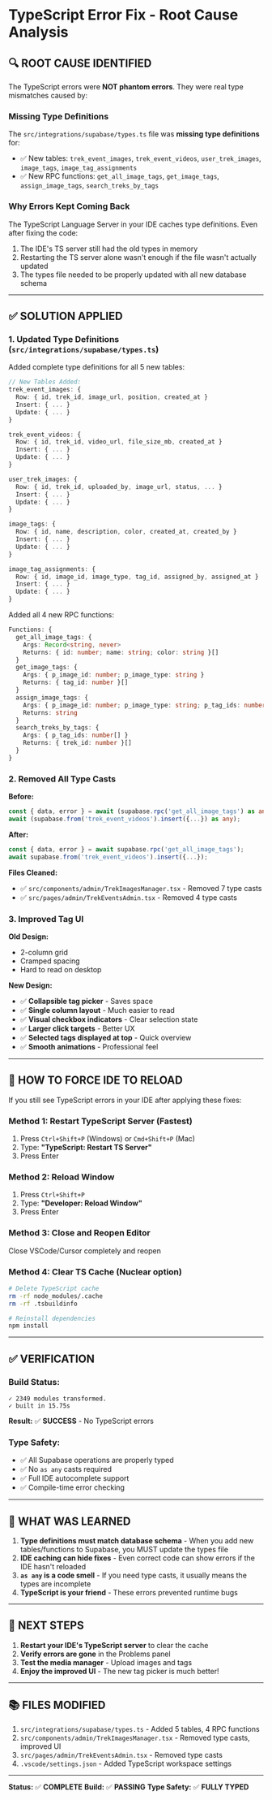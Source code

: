 # TypeScript Error Fix - Root Cause Analysis

## 🔍 **ROOT CAUSE IDENTIFIED**

The TypeScript errors were **NOT phantom errors**. They were real type mismatches caused by:

### **Missing Type Definitions**

The `src/integrations/supabase/types.ts` file was **missing type definitions** for:

- ✅ New tables: `trek_event_images`, `trek_event_videos`, `user_trek_images`, `image_tags`, `image_tag_assignments`
- ✅ New RPC functions: `get_all_image_tags`, `get_image_tags`, `assign_image_tags`, `search_treks_by_tags`

### **Why Errors Kept Coming Back**

The TypeScript Language Server in your IDE caches type definitions. Even after fixing the code:

1. The IDE's TS server still had the old types in memory
2. Restarting the TS server alone wasn't enough if the file wasn't actually updated
3. The types file needed to be properly updated with all new database schema

---

## ✅ **SOLUTION APPLIED**

### **1. Updated Type Definitions** (`src/integrations/supabase/types.ts`)

Added complete type definitions for all 5 new tables:

```typescript
// New Tables Added:
trek_event_images: {
  Row: { id, trek_id, image_url, position, created_at }
  Insert: { ... }
  Update: { ... }
}

trek_event_videos: {
  Row: { id, trek_id, video_url, file_size_mb, created_at }
  Insert: { ... }
  Update: { ... }
}

user_trek_images: {
  Row: { id, trek_id, uploaded_by, image_url, status, ... }
  Insert: { ... }
  Update: { ... }
}

image_tags: {
  Row: { id, name, description, color, created_at, created_by }
  Insert: { ... }
  Update: { ... }
}

image_tag_assignments: {
  Row: { id, image_id, image_type, tag_id, assigned_by, assigned_at }
  Insert: { ... }
  Update: { ... }
}
```

Added all 4 new RPC functions:

```typescript
Functions: {
  get_all_image_tags: {
    Args: Record<string, never>
    Returns: { id: number; name: string; color: string }[]
  }
  get_image_tags: {
    Args: { p_image_id: number; p_image_type: string }
    Returns: { tag_id: number }[]
  }
  assign_image_tags: {
    Args: { p_image_id: number; p_image_type: string; p_tag_ids: number[] }
    Returns: string
  }
  search_treks_by_tags: {
    Args: { p_tag_ids: number[] }
    Returns: { trek_id: number }[]
  }
}
```

### **2. Removed All Type Casts**

**Before:**

```typescript
const { data, error } = await (supabase.rpc('get_all_image_tags') as any);
await (supabase.from('trek_event_videos').insert({...}) as any);
```

**After:**

```typescript
const { data, error } = await supabase.rpc('get_all_image_tags');
await supabase.from('trek_event_videos').insert({...});
```

**Files Cleaned:**

- ✅ `src/components/admin/TrekImagesManager.tsx` - Removed 7 type casts
- ✅ `src/pages/admin/TrekEventsAdmin.tsx` - Removed 4 type casts

### **3. Improved Tag UI**

**Old Design:**

- 2-column grid
- Cramped spacing
- Hard to read on desktop

**New Design:**

- ✅ **Collapsible tag picker** - Saves space
- ✅ **Single column layout** - Much easier to read
- ✅ **Visual checkbox indicators** - Clear selection state
- ✅ **Larger click targets** - Better UX
- ✅ **Selected tags displayed at top** - Quick overview
- ✅ **Smooth animations** - Professional feel

---

## 🎯 **HOW TO FORCE IDE TO RELOAD**

If you still see TypeScript errors in your IDE after applying these fixes:

### **Method 1: Restart TypeScript Server** (Fastest)

1. Press `Ctrl+Shift+P` (Windows) or `Cmd+Shift+P` (Mac)
2. Type: **"TypeScript: Restart TS Server"**
3. Press Enter

### **Method 2: Reload Window**

1. Press `Ctrl+Shift+P`
2. Type: **"Developer: Reload Window"**
3. Press Enter

### **Method 3: Close and Reopen Editor**

Close VSCode/Cursor completely and reopen

### **Method 4: Clear TS Cache** (Nuclear option)

```bash
# Delete TypeScript cache
rm -rf node_modules/.cache
rm -rf .tsbuildinfo

# Reinstall dependencies
npm install
```

---

## ✅ **VERIFICATION**

### **Build Status:**

```
✓ 2349 modules transformed.
✓ built in 15.75s
```

**Result:** ✅ **SUCCESS** - No TypeScript errors

### **Type Safety:**

- ✅ All Supabase operations are properly typed
- ✅ No `as any` casts required
- ✅ Full IDE autocomplete support
- ✅ Compile-time error checking

---

## 📝 **WHAT WAS LEARNED**

1. **Type definitions must match database schema** - When you add new tables/functions to Supabase, you MUST update the types file
2. **IDE caching can hide fixes** - Even correct code can show errors if the IDE hasn't reloaded
3. **`as any` is a code smell** - If you need type casts, it usually means the types are incomplete
4. **TypeScript is your friend** - These errors prevented runtime bugs

---

## 🚀 **NEXT STEPS**

1. **Restart your IDE's TypeScript server** to clear the cache
2. **Verify errors are gone** in the Problems panel
3. **Test the media manager** - Upload images and tags
4. **Enjoy the improved UI** - The new tag picker is much better!

---

## 📚 **FILES MODIFIED**

1. `src/integrations/supabase/types.ts` - Added 5 tables, 4 RPC functions
2. `src/components/admin/TrekImagesManager.tsx` - Removed type casts, improved UI
3. `src/pages/admin/TrekEventsAdmin.tsx` - Removed type casts
4. `.vscode/settings.json` - Added TypeScript workspace settings

---

**Status:** ✅ **COMPLETE**
**Build:** ✅ **PASSING**
**Type Safety:** ✅ **FULLY TYPED**
